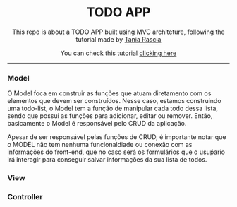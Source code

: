 <div align="center">
<h1>TODO APP</h1>

This repo is about a TODO APP built using MVC architeture, following the tutorial made by [Tania Rascia](www.taniarascia.com)

You can check this tutorial [clicking here](https://www.taniarascia.com/javascript-mvc-todo-app/#getting-started)

</div>

---

### Model

O Model foca em construir as funções que atuam diretamento com os elementos que devem ser construídos. Nesse caso, estamos construindo uma todo-list, o Model tem a função de manipular cada todo dessa lista, sendo que possui as funções para adicionar, editar ou remover. Então, basicamente o Model é responsável pelo CRUD da aplicação.

Apesar de ser responsável pelas funções de CRUD, é importante notar que o MODEL não tem nenhuma funcionaldiade ou conexão com as informações do front-end, que no caso será os formulários que o usuṕario irá interagir para conseguir salvar informações da sua lista de todos.

### View



### Controller